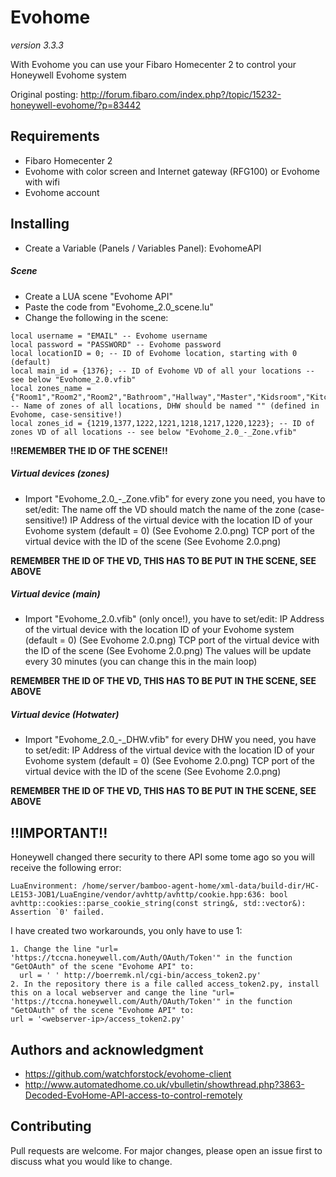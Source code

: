 # Evohome
_version 3.3.3_

With Evohome you can use your Fibaro Homecenter 2 to control your Honeywell Evohome system

Original posting:
http://forum.fibaro.com/index.php?/topic/15232-honeywell-evohome/?p=83442

## Requirements
- Fibaro Homecenter 2
- Evohome with color screen and Internet gateway (RFG100) or Evohome with wifi
- Evohome account


## Installing
- Create a Variable (Panels / Variables Panel): EvohomeAPI

##### Scene
- Create a LUA scene "Evohome API"
- Paste the code from "Evohome_2.0_scene.lu"
- Change the following in the scene:
```
local username = "EMAIL" -- Evohome username
local password = "PASSWORD" -- Evohome password
local locationID = 0; -- ID of Evohome location, starting with 0 (default)
local main_id = {1376}; -- ID of Evohome VD of all your locations -- see below "Evohome_2.0.vfib"
local zones_name = {"Room1","Room2","Room2","Bathroom","Hallway","Master","Kidsroom","Kitchen"}; -- Name of zones of all locations, DHW should be named "" (defined in Evohome, case-sensitive!)
local zones_id = {1219,1377,1222,1221,1218,1217,1220,1223}; -- ID of zones VD of all locations -- see below "Evohome_2.0_-_Zone.vfib"
```
**!!REMEMBER THE ID OF THE SCENE!!**

##### Virtual devices (zones)
- Import "Evohome_2.0_-_Zone.vfib" for every zone you need, you have to set/edit:
  The name off the VD should match the name of the zone (case-sensitive!)
  IP Address of the virtual device with the location ID of your Evohome system (default = 0) (See Evohome 2.0.png)
  TCP port of the virtual device with the ID of the scene (See Evohome 2.0.png)
  
**REMEMBER THE ID OF THE VD, THIS HAS TO BE PUT IN THE SCENE, SEE ABOVE**
  
##### Virtual device (main)
- Import "Evohome_2.0.vfib" (only once!), you have to set/edit:
  IP Address of the virtual device with the location ID of your Evohome system (default = 0) (See Evohome 2.0.png)
  TCP port of the virtual device with the ID of the scene (See Evohome 2.0.png)
  The values will be update every 30 minutes (you can change this in the main loop)

**REMEMBER THE ID OF THE VD, THIS HAS TO BE PUT IN THE SCENE, SEE ABOVE**
  
##### Virtual device (Hotwater)  
- Import "Evohome_2.0_-_DHW.vfib" for every DHW you need, you have to set/edit:
  IP Address of the virtual device with the location ID of your Evohome system (default = 0) (See Evohome 2.0.png)
  TCP port of the virtual device with the ID of the scene (See Evohome 2.0.png)

**REMEMBER THE ID OF THE VD, THIS HAS TO BE PUT IN THE SCENE, SEE ABOVE**

 
 
## !!IMPORTANT!!
Honeywell changed there security to there API some tome ago so you will receive the following error:
```
LuaEnvironment: /home/server/bamboo-agent-home/xml-data/build-dir/HC-LE153-JOB1/LuaEngine/vendor/avhttp/avhttp/cookie.hpp:636: bool avhttp::cookies::parse_cookie_string(const string&, std::vector&): Assertion `0' failed.
```

I have created two workarounds, you only have to use 1:
```
1. Change the line "url= 'https://tccna.honeywell.com/Auth/OAuth/Token'" in the function "GetOAuth" of the scene "Evohome API" to:
  url = ' ' http://boerremk.nl/cgi-bin/access_token2.py'
2. In the repository there is a file called access_token2.py, install this on a local webserver and cange the line "url= 'https://tccna.honeywell.com/Auth/OAuth/Token'" in the function "GetOAuth" of the scene "Evohome API" to:
url = '<webserver-ip>/access_token2.py'
```

## Authors and acknowledgment
- https://github.com/watchforstock/evohome-client
- http://www.automatedhome.co.uk/vbulletin/showthread.php?3863-Decoded-EvoHome-API-access-to-control-remotely

## Contributing
Pull requests are welcome. For major changes, please open an issue first to discuss what you would like to change.
